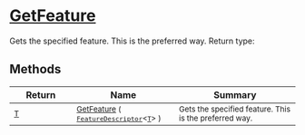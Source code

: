 # [GetFeature](./Signature-100663439.md)

Gets the specified feature. This is the preferred way.
Return type:
## Methods

| Return | Name | Summary | 
| --- | --- | --- | 
| <sub>[T](./Signature-100663439.md)</sub><img width=200/>| <sub>[GetFeature](./Signature-100663439.md) ( [`FeatureDescriptor`](./../FeatureDescriptor-1.md)\<[`T`](./Signature-100663439.md)> )</sub>| <sub>Gets the specified feature. This is the preferred way.</sub><img width=200/>| <br>


